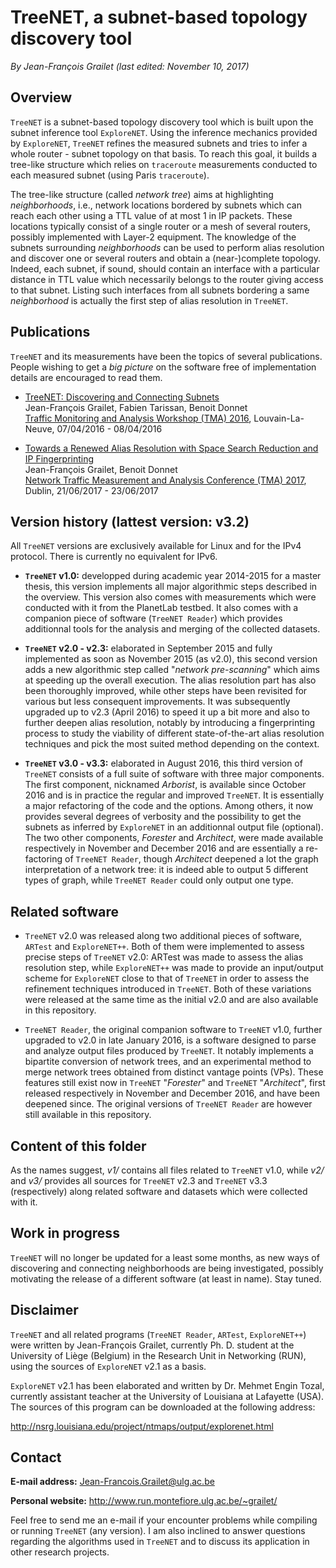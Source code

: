 # TreeNET, a subnet-based topology discovery tool

*By Jean-François Grailet (last edited: November 10, 2017)*

## Overview

`TreeNET` is a subnet-based topology discovery tool which is built upon the subnet inference tool `ExploreNET`. Using the inference mechanics provided by `ExploreNET`, `TreeNET` refines the measured subnets and tries to infer a whole router - subnet topology on that basis. To reach this goal, it builds a tree-like structure which relies on `traceroute` measurements conducted to each measured subnet (using Paris `traceroute`).

The tree-like structure (called *network tree*) aims at highlighting *neighborhoods*, i.e., network locations bordered by subnets which can reach each other using a TTL value of at most 1 in IP packets. These locations typically consist of a single router or a mesh of several routers, possibly implemented with Layer-2 equipment. The knowledge of the subnets surrounding *neighborhoods* can be used to perform alias resolution and discover one or several routers and obtain a (near-)complete topology. Indeed, each subnet, if sound, should contain an interface with a particular distance in TTL value which necessarily belongs to the router giving access to that subnet. Listing such interfaces from all subnets bordering a same *neighborhood* is actually the first step of alias resolution in `TreeNET`.

## Publications

`TreeNET` and its measurements have been the topics of several publications. People wishing to get a *big picture* on the software free of implementation details are encouraged to read them.

* [TreeNET: Discovering and Connecting Subnets](http://www.run.montefiore.ulg.ac.be/~grailet/docs/publications/TreeNET_TMA_2016.pdf)<br />
  Jean-François Grailet, Fabien Tarissan, Benoit Donnet<br />
  [Traffic Monitoring and Analysis Workshop (TMA) 2016](http://tma.ifip.org/2016/), Louvain-La-Neuve, 07/04/2016 - 08/04/2016

* [Towards a Renewed Alias Resolution with Space Search Reduction and IP Fingerprinting](http://www.run.montefiore.ulg.ac.be/~grailet/docs/publications/Alias_Resolution_TMA_2017.pdf)<br />
  Jean-François Grailet, Benoit Donnet<br />
  [Network Traffic Measurement and Analysis Conference (TMA) 2017](http://tma.ifip.org/2017/), Dublin, 21/06/2017 - 23/06/2017

## Version history (lattest version: v3.2)

All `TreeNET` versions are exclusively available for Linux and for the IPv4 protocol. There is currently no equivalent for IPv6.

* **`TreeNET` v1.0:** developped during academic year 2014-2015 for a master thesis, this version implements all major algorithmic steps described in the overview. This version also comes with measurements which were conducted with it from the PlanetLab testbed. It also comes with a companion piece of software (`TreeNET Reader`) which provides additionnal tools for the analysis and merging of the collected datasets.

* **`TreeNET` v2.0 - v2.3:** elaborated in September 2015 and fully implemented as soon as November 2015 (as v2.0), this second version adds a new algorithmic step called "*network pre-scanning*" which aims at speeding up the overall execution. The alias resolution part has also been thoroughly improved, while other steps have been revisited for various but less consequent improvements. It was subsequently upgraded up to v2.3 (April 2016) to speed it up a bit more and also to further deepen alias resolution, notably by introducing a fingerprinting process to study the viability of different state-of-the-art alias resolution techniques and pick the most suited method depending on the context.

* **`TreeNET` v3.0 - v3.3:** elaborated in August 2016, this third version of `TreeNET` consists of a full suite of software with three major components. The first component, nicknamed *Arborist*, is available since October 2016 and is in practice the regular and improved `TreeNET`. It is essentially a major refactoring of the code and the options. Among others, it now provides several degrees of verbosity and the possibility to get the subnets as inferred by `ExploreNET` in an additionnal output file (optional). The two other components, *Forester* and *Architect*, were made available respectively in November and December 2016 and are essentially a re-factoring of `TreeNET Reader`, though *Architect* deepened a lot the graph interpretation of a network tree: it is indeed able to output 5 different types of graph, while `TreeNET Reader` could only output one type.

## Related software
  
* `TreeNET` v2.0 was released along two additional pieces of software, `ARTest` and `ExploreNET++`. Both of them were implemented to assess precise steps of `TreeNET` v2.0: ARTest was made to assess the alias resolution step, while `ExploreNET++` was made to provide an input/output scheme for `ExploreNET` close to that of `TreeNET` in order to assess the refinement techniques introduced in `TreeNET`. Both of these variations were released at the same time as the initial v2.0 and are also available in this repository.

* `TreeNET Reader`, the original companion software to `TreeNET` v1.0, further upgraded to v2.0 in late January 2016, is a software designed to parse and analyze output files produced by `TreeNET`. It notably implements a bipartite conversion of network trees, and an experimental method to merge network trees obtained from distinct vantage points (VPs). These features still exist now in `TreeNET` "*Forester*" and `TreeNET` "*Architect*", first released respectively in November and December 2016, and have been deepened since. The original versions of `TreeNET Reader` are however still available in this repository.

## Content of this folder

As the names suggest, *v1/* contains all files related to `TreeNET` v1.0, while *v2/* and *v3/* provides all sources for `TreeNET` v2.3 and `TreeNET` v3.3 (respectively) along related software and datasets which were collected with it.

## Work in progress

`TreeNET` will no longer be updated for a least some months, as new ways of discovering and connecting neighborhoods are being investigated, possibly motivating the release of a different software (at least in name). Stay tuned.

## Disclaimer

`TreeNET` and all related programs (`TreeNET Reader`, `ARTest`, `ExploreNET++`) were written by Jean-François Grailet, currently Ph. D. student at the University of Liège (Belgium) in the Research Unit in Networking (RUN), using the sources of `ExploreNET` v2.1 as a basis.

`ExploreNET` v2.1 has been elaborated and written by Dr. Mehmet Engin Tozal, currently assistant teacher at the University of Louisiana at Lafayette (USA). The sources of this program can be downloaded at the following address:

http://nsrg.louisiana.edu/project/ntmaps/output/explorenet.html

## Contact

**E-mail address:** Jean-Francois.Grailet@ulg.ac.be

**Personal website:** http://www.run.montefiore.ulg.ac.be/~grailet/

Feel free to send me an e-mail if your encounter problems while compiling or running `TreeNET` (any version). I am also inclined to answer questions regarding the algorithms used in `TreeNET` and to discuss its application in other research projects.
